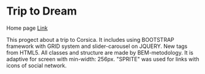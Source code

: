 # Trip to Dream

Home page 
[Link](https://alinaandriychuk.github.io/TripToDream/)

This progect about a trip to Corsica. It includes using BOOTSTRAP framework with GRID system and slider-carousel on JQUERY. 
New tags from HTML5.
All classes and structure are made by BEM-metodology.
It is adaptive for screen with min-width: 256px.
"SPRITE" was used for links with icons of social network.


